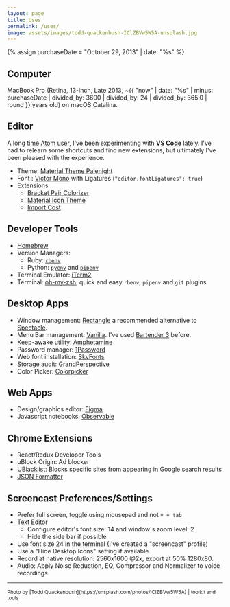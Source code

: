 ```yaml
---
layout: page
title: Uses
permalink: /uses/
image: assets/images/todd-quackenbush-IClZBVw5W5A-unsplash.jpg
---
```


{% assign purchaseDate = "October 29, 2013" | date: "%s" %}

## Computer

MacBook Pro (Retina, 13-inch, Late 2013, ~{{ "now" | date: "%s" | minus: purchaseDate | divided_by: 3600 | divided_by: 24 | divided_by: 365.0 | round }} years old) on macOS Catalina.

## Editor

A long time [Atom](https://atom.io/) user, I've been experimenting with **[VS Code](https://code.visualstudio.com/)** lately. I've
had to relearn some shortcuts and find new extensions, but ultimately I've been pleased with the experience.

* Theme: [Material Theme Palenight](https://github.com/material-theme/vsc-material-theme)
* Font : [Victor Mono](https://rubjo.github.io/victor-mono/) with Ligatures (`"editor.fontLigatures": true`)
* Extensions:
  * [Bracket Pair Colorizer](https://github.com/CoenraadS/BracketPair)
  * [Material Icon Theme](https://github.com/PKief/vscode-material-icon-theme)
  * [Import Cost](https://github.com/wix/import-cost)

## Developer Tools

* [Homebrew](https://brew.sh/)
* Version Managers:
  * Ruby: [`rbenv`](https://github.com/rbenv/rbenv)
  * Python: [`pyenv`](https://github.com/pyenv/pyenv) and [`pipenv`](https://github.com/pypa/pipenv)
* Terminal Emulator: [iTerm2](https://iterm2.com/)
* Terminal: [oh-my-zsh](https://ohmyz.sh/), quick and easy `rbenv`, `pipenv` and `git` plugins.

## Desktop Apps

* Window management: [Rectangle](https://rectangleapp.com/) a recommended alternative to [Spectacle](https://github.com/eczarny/spectacle).
* Menu Bar management: [Vanilla](https://matthewpalmer.net/vanilla/). I've used [Bartender 3](https://www.macbartender.com/) before.
* Keep-awake utility: [Amphetamine](https://apps.apple.com/us/app/amphetamine/id937984704)
* Password manager: [1Password](https://1password.com/)
* Web font installation: [SkyFonts](https://www.monotype.com/products/skyfonts)
* Storage audit: [GrandPerspective](http://grandperspectiv.sourceforge.net/)
* Color Picker: [Colorpicker](https://github.com/Toinane/colorpicker)

## Web Apps

* Design/graphics editor: [Figma](https://www.figma.com)
* Javascript notebooks: [Observable](https://observablehq.com)

## Chrome Extensions

* React/Redux Developer Tools
* uBlock Origin: Ad blocker
* [UBlacklist](https://chrome.google.com/webstore/detail/ublacklist/pncfbmialoiaghdehhbnbhkkgmjanfhe): Blocks specific sites from appearing in Google search results
* [JSON Formatter](https://chrome.google.com/webstore/detail/json-formatter/bcjindcccaagfpapjjmafapmmgkkhgoa)

## Screencast Preferences/Settings

* Prefer full screen, toggle using mousepad and not `` ⌘ + tab ``
* Text Editor
  * Configure editor's font size: 14 and window's zoom level: 2
  * Hide the side bar if possible
* Use font size 24 in the terminal (I've created a "screencast" profile)
* Use a "Hide Desktop Icons" setting if available
* Record at native resolution: 2560x1600 @2x, export at 50% 1280x80.
* Audio: Apply Noise Reduction, EQ, Compressor and Normalizer to voice recordings.

___

<small>
  Photo by [Todd Quackenbush](https://unsplash.com/photos/IClZBVw5W5A) |
  toolkit and tools
</small>
